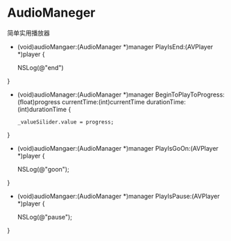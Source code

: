 # AudioManeger
 简单实用播放器
- (void)audioMangaer:(AudioManager *)manager PlayIsEnd:(AVPlayer *)player
{

   NSLog(@"end")
   
}
- (void)audioManager:(AudioManager *)manager BeginToPlayToProgress:(float)progress currentTime:(int)currentTime durationTime:(int)durationTime
{
    
      _valueSilider.value = progress;
      
}
- (void)audioMangaer:(AudioManager *)manager PlayIsGoOn:(AVPlayer *)player
{

    NSLog(@"goon");
    
}
- (void)audioMangaer:(AudioManager *)manager PlayIsPause:(AVPlayer *)player
{

    NSLog(@"pause");
    
}
